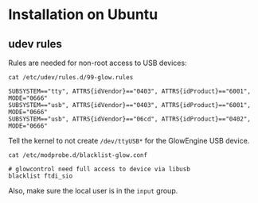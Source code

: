 # Installation on Ubuntu

## udev rules

Rules are needed for non-root access to USB devices:

```
cat /etc/udev/rules.d/99-glow.rules

SUBSYSTEM=="tty", ATTRS{idVendor}=="0403", ATTRS{idProduct}=="6001", MODE="0666"
SUBSYSTEM=="usb", ATTRS{idVendor}=="0403", ATTRS{idProduct}=="6001", MODE="0666"
SUBSYSTEM=="usb", ATTRS{idVendor}=="06cd", ATTRS{idProduct}=="0402", MODE="0666"
```

Tell the kernel to not create `/dev/ttyUSB*` for the GlowEngine USB device.

```
cat /etc/modprobe.d/blacklist-glow.conf

# glowcontrol need full access to device via libusb
blacklist ftdi_sio
```

Also, make sure the local user is in the `input` group.
